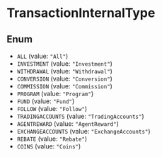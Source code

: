 # TransactionInternalType

## Enum

* `ALL` (value: `"All"`)
* `INVESTMENT` (value: `"Investment"`)
* `WITHDRAWAL` (value: `"Withdrawal"`)
* `CONVERSION` (value: `"Conversion"`)
* `COMMISSION` (value: `"Commission"`)
* `PROGRAM` (value: `"Program"`)
* `FUND` (value: `"Fund"`)
* `FOLLOW` (value: `"Follow"`)
* `TRADINGACCOUNTS` (value: `"TradingAccounts"`)
* `AGENTREWARD` (value: `"AgentReward"`)
* `EXCHANGEACCOUNTS` (value: `"ExchangeAccounts"`)
* `REBATE` (value: `"Rebate"`)
* `COINS` (value: `"Coins"`)
